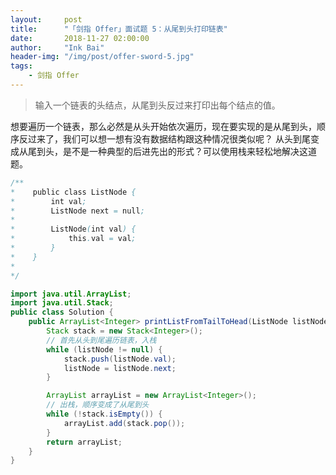 ```yaml
---
layout:     post
title:      "「剑指 Offer」面试题 5：从尾到头打印链表"
date:       2018-11-27 02:00:00
author:     "Ink Bai"
header-img: "/img/post/offer-sword-5.jpg"
tags:
    - 剑指 Offer
---
```


> 输入一个链表的头结点，从尾到头反过来打印出每个结点的值。

想要遍历一个链表，那么必然是从头开始依次遍历，现在要实现的是从尾到头，顺序反过来了，我们可以想一想有没有数据结构跟这种情况很类似呢？
从头到尾变成从尾到头，是不是一种典型的后进先出的形式？可以使用栈来轻松地解决这道题。

```java
/**
*    public class ListNode {
*        int val;
*        ListNode next = null;
*
*        ListNode(int val) {
*            this.val = val;
*        }
*    }
*
*/

import java.util.ArrayList;
import java.util.Stack;
public class Solution {
    public ArrayList<Integer> printListFromTailToHead(ListNode listNode) {
        Stack stack = new Stack<Integer>();
        // 首先从头到尾遍历链表，入栈
        while (listNode != null) {
            stack.push(listNode.val);
            listNode = listNode.next;
        }

        ArrayList arrayList = new ArrayList<Integer>();
        // 出栈，顺序变成了从尾到头
        while (!stack.isEmpty()) {
            arrayList.add(stack.pop());
        }
        return arrayList;
    }
}
```
